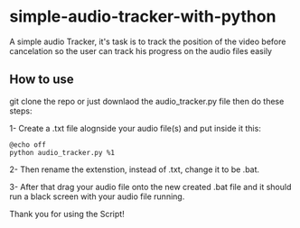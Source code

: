 # simple-audio-tracker-with-python
A simple audio Tracker, it's task is to track the position of the video before cancelation so the user can track his progress on the audio files easily 



## How to use
git clone the repo or just downlaod the audio_tracker.py file then do these steps:

1- Create a .txt file alognside your audio file(s) and put inside it this:
```
@echo off
python audio_tracker.py %1
 ```

2- Then rename the extenstion, instead of .txt, change it to be .bat.

3- After that drag your audio file onto the new created .bat file and it should run a black screen with your audio file running.

Thank you for using the Script!
